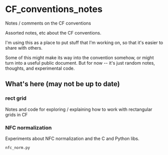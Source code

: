# CF_conventions_notes

Notes / comments on the CF conventions

Assorted notes, etc about the CF conventions.

I'm using this as a place to put stuff that I'm working on, so that it's easier to share with others.

Some of this might make its way into the convention somehow, or might turn into a useful public document. But for now -- it's just random notes, thoughts, and experimental code.

## What's here (may not be up to date)

### rect grid

Notes and code for exploring / explaining how to work with rectangular grids in CF

### NFC normalization

Experiments about NFC normalization and the C and Python libs.

`nfc_norm.py`

